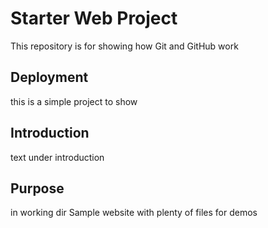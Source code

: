 # Starter Web Project

This repository is for showing how Git and GitHub work
## Deployment
this is a simple project to show
## Introduction
text under introduction 
## Purpose
in working dir
Sample website with plenty of files for demos